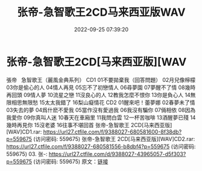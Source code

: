﻿---
title: 张帝-急智歌王2CD马来西亚版WAV
date: 2022-09-25 07:39:20
categories: WAV车载音乐、镜像
tags: 华语中文
---
# 张帝-急智歌王2CD[马来西亚版][WAV

張帝   急智歌王（麗風金典系列）
CD1
01不要拋棄我（回答問題）
02月兒像檸檬
03你是偷心的人
04情人再見
05忘不了初戀情人
06尋夢園
07夢醒不了情
08幾時再回頭
09情人夢
10流星之戀
11沒良心的人
12教我怎麼不恨你
13你是負心人
14無限相思無限愁
15太太我錯了
16梨山癡情花
CD2
01醒來吧！蕾夢娜
02春夢未了情
03失去的夢
04爲什麽不愛我
05當作沒有愛過我
06我沒有騙你
07倆相依
08因為我愛你
09你真叫人迷
10春天在車廂里
11我問白雲
12一杯苦咖啡
13酒醒夢已殘
14幾時再見你
15沒老婆
16往事不堪回首
张帝-急智歌王 2CD[马来西亚版][WAV]CD1.rar: https://url27.ctfile.com/f/9388027-680581600-8f38db?p=559675
(访问密码: 559675)
张帝-急智歌王 2CD[马来西亚版][WAV]CD2.rar: https://url27.ctfile.com/f/9388027-680581556-b8dbf4?p=559675
(访问密码: 559675)
03. 张-: https://url27.ctfile.com/d/9388027-43965057-d5f303?p=559675
(访问密码: 559675)
原文：[链接](https://blog.sina.com.cn/s/blog_1647c7e7601030zl1.html)